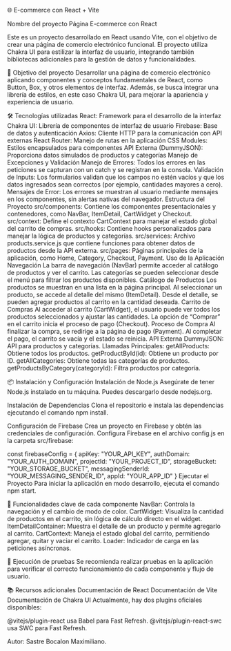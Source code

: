 🌐 E-commerce con React + Vite

Nombre del proyecto
Página E-commerce con React

Este es un proyecto desarrollado en React usando Vite, con el objetivo de crear una página de comercio electrónico funcional. El proyecto utiliza Chakra UI para estilizar la interfaz de usuario, integrando también bibliotecas adicionales para la gestión de datos y funcionalidades.

🎯 Objetivo del proyecto
Desarrollar una página de comercio electrónico aplicando componentes y conceptos fundamentales de React, como Button, Box, y otros elementos de interfaz. Además, se busca integrar una librería de estilos, en este caso Chakra UI, para mejorar la apariencia y experiencia de usuario.

🛠️ Tecnologías utilizadas
React: Framework para el desarrollo de la interfaz
Chakra UI: Librería de componentes de interfaz de usuario
Firebase: Base de datos y autenticación
Axios: Cliente HTTP para la comunicación con API externas
React Router: Manejo de rutas en la aplicación
CSS Modules: Estilos encapsulados para componentes
API Externa (DummyJSON): Proporciona datos simulados de productos y categorías
Manejo de Excepciones y Validación
Manejo de Errores: Todos los errores en las peticiones se capturan con un catch y se registran en la consola.
Validación de Inputs: Los formularios validan que los campos no estén vacíos y que los datos ingresados sean correctos (por ejemplo, cantidades mayores a cero).
Mensajes de Error: Los errores se muestran al usuario mediante mensajes en los componentes, sin alertas nativas del navegador.
Estructura del Proyecto
src/components: Contiene los componentes presentacionales y contenedores, como NavBar, ItemDetail, CartWidget y Checkout.
src/context: Define el contexto CartContext para manejar el estado global del carrito de compras.
src/hooks: Contiene hooks personalizados para manejar la lógica de productos y categorías.
src/services: Archivo products.service.js que contiene funciones para obtener datos de productos desde la API externa.
src/pages: Páginas principales de la aplicación, como Home, Category, Checkout, Payment.
Uso de la Aplicación
Navegación
La barra de navegación (NavBar) permite acceder al catálogo de productos y ver el carrito.
Las categorías se pueden seleccionar desde el menú para filtrar los productos disponibles.
Catálogo de Productos
Los productos se muestran en una lista en la página principal. Al seleccionar un producto, se accede al detalle del mismo (ItemDetail).
Desde el detalle, se pueden agregar productos al carrito en la cantidad deseada.
Carrito de Compras
Al acceder al carrito (CartWidget), el usuario puede ver todos los productos seleccionados y ajustar las cantidades.
La opción de “Comprar” en el carrito inicia el proceso de pago (Checkout).
Proceso de Compra
Al finalizar la compra, se redirige a la página de pago (Payment). Al completar el pago, el carrito se vacía y el estado se reinicia.
API Externa
DummyJSON: API para productos y categorías.
Llamadas Principales:
getAllProducts: Obtiene todos los productos.
getProductById(id): Obtiene un producto por ID.
getAllCategories: Obtiene todas las categorías de productos.
getProductsByCategory(categoryId): Filtra productos por categoría.

📦 Instalación y Configuración
Instalación de Node.js
Asegúrate de tener Node.js instalado en tu máquina. Puedes descargarlo desde nodejs.org.

Instalación de Dependencias
Clona el repositorio e instala las dependencias ejecutando el comando npm install.

Configuración de Firebase
Crea un proyecto en Firebase y obtén las credenciales de configuración. Configura Firebase en el archivo config.js en la carpeta src/firebase:

const firebaseConfig = { apiKey: "YOUR_API_KEY", authDomain: "YOUR_AUTH_DOMAIN", projectId: "YOUR_PROJECT_ID", storageBucket: "YOUR_STORAGE_BUCKET", messagingSenderId: "YOUR_MESSAGING_SENDER_ID", appId: "YOUR_APP_ID" }
Ejecutar el Proyecto
Para iniciar la aplicación en modo desarrollo, ejecuta el comando npm start.

🚀 Funcionalidades clave de cada componente
NavBar: Controla la navegación y el cambio de modo de color.
CartWidget: Visualiza la cantidad de productos en el carrito, sin lógica de cálculo directo en el widget.
ItemDetailContainer: Muestra el detalle de un producto y permite agregarlo al carrito.
CartContext: Maneja el estado global del carrito, permitiendo agregar, quitar y vaciar el carrito.
Loader: Indicador de carga en las peticiones asíncronas.

🧪 Ejecución de pruebas
Se recomienda realizar pruebas en la aplicación para verificar el correcto funcionamiento de cada componente y flujo de usuario.

📚 Recursos adicionales
Documentación de React
Documentación de Vite
Documentación de Chakra UI
Actualmente, hay dos plugins oficiales disponibles:

@vitejs/plugin-react usa Babel para Fast Refresh.
@vitejs/plugin-react-swc usa SWC para Fast Refresh.

Autor: Sastre Bocalon Maximiliano.
